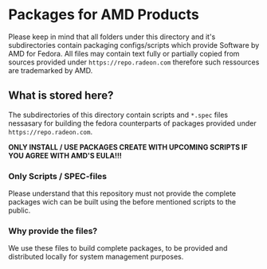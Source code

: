 # Packages for AMD Products
Please keep in mind that all folders under this directory and it's subdirectories contain packaging configs/scripts which provide Software by AMD for Fedora. All files may contain text fully or partially copied from sources provided under `https://repo.radeon.com` therefore such ressources are trademarked by AMD.

## What is stored here?
The subdirectories of this directory contain scripts and `*.spec` files nessasary for building the fedora counterparts of packages provided under `https://repo.radeon.com`.

**ONLY INSTALL / USE PACKAGES CREATE WITH UPCOMING SCRIPTS IF YOU AGREE WITH AMD'S EULA!!!**

### Only Scripts / SPEC-files
Please understand that this repository must not provide the complete packages wich can be built using the before mentioned scripts to the public.

### Why provide the files?
We use these files to build complete packages, to be provided and distributed locally for system management purposes.

